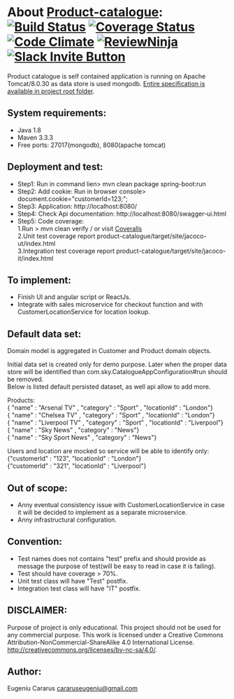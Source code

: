 # About [Product-catalogue](http://ecararus.github.io/product-catalogue): [![Build Status](https://travis-ci.org/ecararus/product-catalogue.svg?branch=master)](https://travis-ci.org/ecararus/product-catalogue) [![Coverage Status](https://coveralls.io/repos/github/ecararus/product-catalogue/badge.svg?branch=master)](https://coveralls.io/github/ecararus/product-catalogue?branch=master) [![Code Climate](https://codeclimate.com/github/ecararus/product-catalogue/badges/gpa.svg)](https://codeclimate.com/github/ecararus/product-catalogue) [![ReviewNinja](https://app.review.ninja/53860556/badge)](https://app.review.ninja/ecararus/product-catalogue) [![Slack Invite Button](https://slack-product-catalogue.herokuapp.com/badge.svg)](https://slack-invite-product-catalogue.herokuapp.com)

Product catalogue is self contained application is running on Apache Tomcat/8.0.30 as data store is used mongodb.
[Entire specification is available in project root folder](https://github.com/ecararus/product-catalogue/blob/master/Product%20Selection%20UT.PDF). 

## System requirements:
 - Java 1.8
 - Maven 3.3.3
 - Free ports: 27017(mongodb), 8080(apache tomcat)

## Deployment and test:
 - Step1: Run in command lien> mvn clean package spring-boot:run
 - Step2: Add cookie: Run in browser console> document.cookie="customerId=123;";
 - Step3: Application: http://localhost:8080/
 - Step4: Check Api documentation: http://localhost:8080/swagger-ui.html
 - Step5: Code coverage:<br/> 
          1.Run > mvn clean verify / or visit [Coveralls](https://coveralls.io/repos/github/ecararus/product-catalogue/badge.svg?branch=master)<br/>
          2.Unit test coverage report product-catalogue/target/site/jacoco-ut/index.html<br/>
          3.Integration test coverage report product-catalogue/target/site/jacoco-it/index.html<br> 
          
## To implement:
 - Finish UI and angular script or ReactJs.
 - Integrate with sales microservice for checkout function and with CustomerLocationService for location lookup.

## Default data set:
Domain model is aggregated in Customer and Product domain objects.

Initial data set is created only for demo purpose. Later when the proper data store will be identified than com.sky.CatalogueAppConfiguration#run should be removed.<br/>
Below is listed default persisted dataset, as well api allow to add more.

Products: <br/>
{ "name" : "Arsenal TV" , "category" : "Sport" , "locationId" : "London"} <br/>
{ "name" : "Chelsea TV" , "category" : "Sport" , "locationId" : "London"} <br/>
{ "name" : "Liverpool TV" , "category" : "Sport" , "locationId" : "Liverpool"} <br/>
{ "name" : "Sky News" , "category" : "News"} <br/>
{ "name" : "Sky Sport News" , "category" : "News"} <br/>

Users and location are mocked so service will be able to identify only:  <br/>
 {"customerId" : "123", "locationId" :  "London"} <br/>
 {"customerId" : "321", "locationId" :  "Liverpool"} <br/>

## Out of scope:
 - Anny eventual consistency issue with CustomerLocationService in case it will be decided to implement as a separate microservice.
 - Anny infrastructural configuration.

## Convention:
 - Test names does not contains "test" prefix and should provide as message the purpose of test(will be easy to read in case it is failing).
 - Test should have coverage > 70%.
 - Unit test class will have "Test" postfix.
 - Integration test class will have "IT" postfix.

## DISCLAIMER:
Purpose of project is only educational.
This project should not be used for any commercial purpose.
This work is licensed under a Creative Commons Attribution-NonCommercial-ShareAlike 4.0 International License.
http://creativecommons.org/licenses/by-nc-sa/4.0/.

## Author:
Eugeniu Cararus
cararuseugeniu@gmail.com

